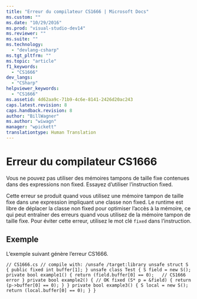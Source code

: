 ```yaml
---
title: "Erreur du compilateur CS1666 | Microsoft Docs"
ms.custom: ""
ms.date: "10/29/2016"
ms.prod: "visual-studio-dev14"
ms.reviewer: ""
ms.suite: ""
ms.technology: 
  - "devlang-csharp"
ms.tgt_pltfrm: ""
ms.topic: "article"
f1_keywords: 
  - "CS1666"
dev_langs: 
  - "CSharp"
helpviewer_keywords: 
  - "CS1666"
ms.assetid: 4d62aa9c-71b9-4c6e-8141-2426d20ac243
caps.latest.revision: 8
caps.handback.revision: 8
author: "BillWagner"
ms.author: "wiwagn"
manager: "wpickett"
translationtype: Human Translation
---
```

# Erreur du compilateur CS1666
Vous ne pouvez pas utiliser des mémoires tampons de taille fixe contenues dans des expressions non fixed. Essayez d’utiliser l’instruction fixed.  
  
 Cette erreur se produit quand vous utilisez une mémoire tampon de taille fixe dans une expression impliquant une classe non fixed. Le runtime est libre de déplacer la classe non fixed pour optimiser l’accès à la mémoire, ce qui peut entraîner des erreurs quand vous utilisez de la mémoire tampon de taille fixe. Pour éviter cette erreur, utilisez le mot clé `fixed` dans l’instruction.  
  
## Exemple  
 L’exemple suivant génère l’erreur CS1666.  
  
```  
// CS1666.cs // compile with: /unsafe /target:library unsafe struct S { public fixed int buffer[1]; } unsafe class Test { S field = new S(); private bool example1() { return (field.buffer[0] == 0);   // CS1666 error } private bool example2() { // OK fixed (S* p = &field) { return (p->buffer[0] == 0); } } private bool example3() { S local = new S(); return (local.buffer[0] == 0); } }  
```